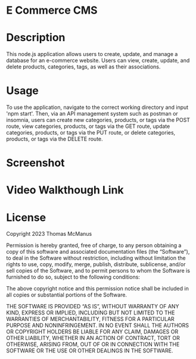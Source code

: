 # E Commerce CMS

# Description

This node.js application allows users to create, update, and manage a database for an e-commerce website. Users can view, create, update, and delete products, categories, tags, as well as their associations.

# Usage

To use the application, navigate to the correct working directory and input 'npm start'. Then, via an API management system such as postman or insomnia, users can create new categories, products, or tags via the POST route, view categories, products, or tags via the GET route, update categories, products, or tags via the PUT route, or delete categories, products, or tags via the DELETE route.

# Screenshot

# Video Walkthough Link

# License

Copyright 2023 Thomas McManus

Permission is hereby granted, free of charge, to any person obtaining a copy of this software and associated documentation files (the “Software”), to deal in the Software without restriction, including without limitation the rights to use, copy, modify, merge, publish, distribute, sublicense, and/or sell copies of the Software, and to permit persons to whom the Software is furnished to do so, subject to the following conditions:

The above copyright notice and this permission notice shall be included in all copies or substantial portions of the Software.

THE SOFTWARE IS PROVIDED “AS IS”, WITHOUT WARRANTY OF ANY KIND, EXPRESS OR IMPLIED, INCLUDING BUT NOT LIMITED TO THE WARRANTIES OF MERCHANTABILITY, FITNESS FOR A PARTICULAR PURPOSE AND NONINFRINGEMENT. IN NO EVENT SHALL THE AUTHORS OR COPYRIGHT HOLDERS BE LIABLE FOR ANY CLAIM, DAMAGES OR OTHER LIABILITY, WHETHER IN AN ACTION OF CONTRACT, TORT OR OTHERWISE, ARISING FROM, OUT OF OR IN CONNECTION WITH THE SOFTWARE OR THE USE OR OTHER DEALINGS IN THE SOFTWARE.
